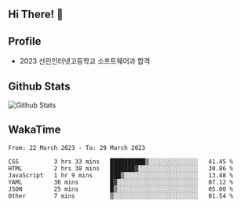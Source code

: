 ## Hi There! 👋

## Profile

-   2023 선린인터넷고등학교 소프트웨어과 합격

## Github Stats

![Github Stats](https://github-readme-stats.vercel.app/api/top-langs/?username=NY0510&theme=tokyonight&hide_border=true&layout=compact)

## WakaTime

<!--START_SECTION:waka-->

```text
From: 22 March 2023 - To: 29 March 2023

CSS          3 hrs 33 mins   ██████████▒░░░░░░░░░░░░░░   41.45 %
HTML         2 hrs 38 mins   ███████▓░░░░░░░░░░░░░░░░░   30.86 %
JavaScript   1 hr 9 mins     ███▒░░░░░░░░░░░░░░░░░░░░░   13.48 %
YAML         36 mins         █▓░░░░░░░░░░░░░░░░░░░░░░░   07.12 %
JSON         25 mins         █▒░░░░░░░░░░░░░░░░░░░░░░░   05.00 %
Other        7 mins          ▒░░░░░░░░░░░░░░░░░░░░░░░░   01.54 %
```

<!--END_SECTION:waka-->
